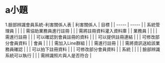 # a小題
1.臉部辨識會員系統-利害關係人表
| 利害關係人 | 目標 |
| ----- | ----- |
| 系統管理員 |   |
|   | 需協助業務員進行註冊 |
|   | 需將註冊資料灌入資料庫 |
| 業務員 |   |
|   | 需進行註冊 |
|   | 可以確認到會員註冊的資料 |
|   | 可以提供註冊連結 |
|   | 可修改部分會員資料 |
| 會員 |   |
|   | 需加入Line群組 |
|   | 需進行註冊 |
|   | 需將資訊送給該業務員確認 |
|   | 可以拍下註冊資料 |
|   | 可修改部分會員資料 |
| 系統 |   |
|   | 臉部辨識系統可以執行 |
|   | 需辨識照片與人是否符合 |